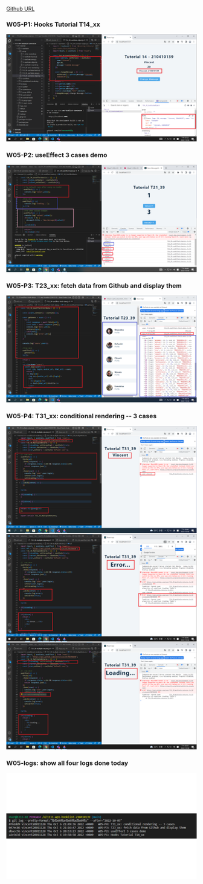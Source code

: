 [Github URL](https://github.com/vincent20011128/1111-wp1-booklist-210410139/blob/main/demo/md/w05_hooks/w05.md)

### W05-P1: Hooks Tutorial T14_xx

![](p1.png)

### W05-P2: useEffect 3 cases demo

![](p2.png)

### W05-P3: T23_xx: fetch data from Github and display them

![](p3.png)

### W05-P4: T31_xx: conditional rendering -- 3 cases
![](p4-1.png)
![](p4-2.png)
![](p4-3.png)


### W05-logs: show all four logs done today
![](p5.png)